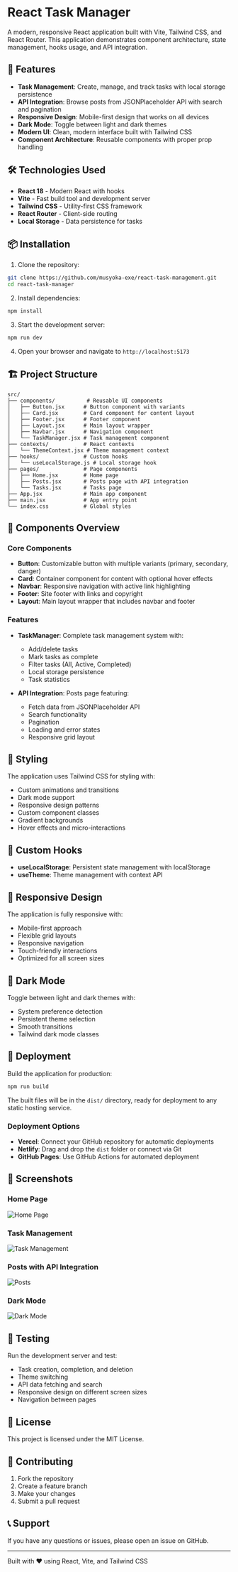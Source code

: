 # React Task Manager

A modern, responsive React application built with Vite, Tailwind CSS, and React Router. This application demonstrates component architecture, state management, hooks usage, and API integration.

## 🚀 Features

- **Task Management**: Create, manage, and track tasks with local storage persistence
- **API Integration**: Browse posts from JSONPlaceholder API with search and pagination
- **Responsive Design**: Mobile-first design that works on all devices
- **Dark Mode**: Toggle between light and dark themes
- **Modern UI**: Clean, modern interface built with Tailwind CSS
- **Component Architecture**: Reusable components with proper prop handling

## 🛠️ Technologies Used

- **React 18** - Modern React with hooks
- **Vite** - Fast build tool and development server
- **Tailwind CSS** - Utility-first CSS framework
- **React Router** - Client-side routing
- **Local Storage** - Data persistence for tasks

## 📦 Installation

1. Clone the repository:
```bash
git clone https://github.com/musyoka-exe/react-task-management.git
cd react-task-manager
```

2. Install dependencies:
```bash
npm install
```

3. Start the development server:
```bash
npm run dev
```

4. Open your browser and navigate to `http://localhost:5173`

## 🏗️ Project Structure

```
src/
├── components/          # Reusable UI components
│   ├── Button.jsx      # Button component with variants
│   ├── Card.jsx        # Card component for content layout
│   ├── Footer.jsx      # Footer component
│   ├── Layout.jsx      # Main layout wrapper
│   ├── Navbar.jsx      # Navigation component
│   └── TaskManager.jsx # Task management component
├── contexts/           # React contexts
│   └── ThemeContext.jsx # Theme management context
├── hooks/              # Custom hooks
│   └── useLocalStorage.js # Local storage hook
├── pages/              # Page components
│   ├── Home.jsx        # Home page
│   ├── Posts.jsx       # Posts page with API integration
│   └── Tasks.jsx       # Tasks page
├── App.jsx             # Main app component
├── main.jsx            # App entry point
└── index.css           # Global styles
```

## 🎯 Components Overview

### Core Components

- **Button**: Customizable button with multiple variants (primary, secondary, danger)
- **Card**: Container component for content with optional hover effects
- **Navbar**: Responsive navigation with active link highlighting
- **Footer**: Site footer with links and copyright
- **Layout**: Main layout wrapper that includes navbar and footer

### Features

- **TaskManager**: Complete task management system with:
  - Add/delete tasks
  - Mark tasks as complete
  - Filter tasks (All, Active, Completed)
  - Local storage persistence
  - Task statistics

- **API Integration**: Posts page featuring:
  - Fetch data from JSONPlaceholder API
  - Search functionality
  - Pagination
  - Loading and error states
  - Responsive grid layout

## 🎨 Styling

The application uses Tailwind CSS for styling with:
- Custom animations and transitions
- Dark mode support
- Responsive design patterns
- Custom component classes
- Gradient backgrounds
- Hover effects and micro-interactions

## 🔧 Custom Hooks

- **useLocalStorage**: Persistent state management with localStorage
- **useTheme**: Theme management with context API

## 📱 Responsive Design

The application is fully responsive with:
- Mobile-first approach
- Flexible grid layouts
- Responsive navigation
- Touch-friendly interactions
- Optimized for all screen sizes

## 🌙 Dark Mode

Toggle between light and dark themes with:
- System preference detection
- Persistent theme selection
- Smooth transitions
- Tailwind dark mode classes

## 🚀 Deployment

Build the application for production:

```bash
npm run build
```

The built files will be in the `dist/` directory, ready for deployment to any static hosting service.

### Deployment Options

- **Vercel**: Connect your GitHub repository for automatic deployments
- **Netlify**: Drag and drop the `dist` folder or connect via Git
- **GitHub Pages**: Use GitHub Actions for automated deployment

## 📸 Screenshots

### Home Page
![Home Page](screenshots/home.png)

### Task Management
![Task Management](screenshots/tasks.png)

### Posts with API Integration
![Posts](screenshots/posts.png)

### Dark Mode
![Dark Mode](screenshots/dark-mode.png)

## 🧪 Testing

Run the development server and test:
- Task creation, completion, and deletion
- Theme switching
- API data fetching and search
- Responsive design on different screen sizes
- Navigation between pages

## 📄 License

This project is licensed under the MIT License.

## 🤝 Contributing

1. Fork the repository
2. Create a feature branch
3. Make your changes
4. Submit a pull request

## 📞 Support

If you have any questions or issues, please open an issue on GitHub.

---

Built with ❤️ using React, Vite, and Tailwind CSS
